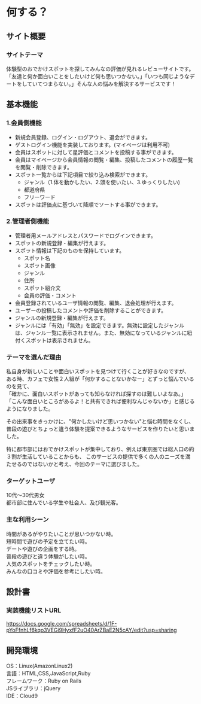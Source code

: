 # 何する？

## サイト概要
### サイトテーマ
体験型のおでかけスポットを探してみんなの評価が見れるレビューサイトです。<br>
「友達と何か面白いことをしたいけど何も思いつかない。」「いつも同じようなデートをしていてつまらない。」そんな人の悩みを解決するサービスです！

## 基本機能
### 1.会員側機能
- 新規会員登録、ログイン・ログアウト、退会ができます。
- ゲストログイン機能を実装しております。(マイページは利用不可)
- 会員はスポットに対して星評価とコメントを投稿する事ができます。
- 会員はマイページから会員情報の閲覧・編集、投稿したコメントの履歴一覧を閲覧・削除できます。
- スポット一覧からは下記項目で絞り込み検索ができます。
  - ジャンル（1.体を動かしたい、2.頭を使いたい、3.ゆっくりしたい)
  - 都道府県
  - フリーワード
- スポットは評価点に基づいて降順でソートする事ができます。

### 2.管理者側機能
- 管理者⽤メールアドレスとパスワードでログインできます。
- スポットの新規登録・編集が行えます。
- スポット情報は下記のものを保持しています。
  - スポット名
  - スポット画像
  - ジャンル
  - 住所
  - スポット紹介文
  - 会員の評価・コメント
- 会員登録されているユーザ情報の閲覧、編集、退会処理が⾏えます。
- ユーザーの投稿したコメントや評価を削除することができます。
- ジャンルの新規登録・編集が行えます。
- ジャンルには「有効」「無効」を設定できます。無効に設定したジャンル は、ジャンル⼀覧に表⽰されません。また、無効になっているジャンルに紐付くスポットは表⽰されません。

### テーマを選んだ理由
私自身が新しいことや面白いスポットを見つけて行くことが好きなのですが、<br>
ある時、カフェで女性２人組が「何かすることないかなー」とずっと悩んでいるのを見て、<br>
「確かに、面白いスポットがあっても知らなければ探すのは難しいよなあ。」<br>
「こんな面白いところがあるよ！と共有できれば便利なんじゃないか」と感じるようになりました。<br>

その出来事をきっかけに、"何かしたいけど思いつかない"と悩む時間をなくし、<br>
普段の遊びとちょっと違う体験を提案できるようなサービスを作りたいと思いました。<br>

特に都市部にはおでかけスポットが集中しており、例えば東京圏では総人口の約３割が生活していることからも、
このサービスの提供で多くの人のニーズを満たせるのではないかと考え、今回のテーマに選びました。

### ターゲットユーザ
10代〜30代男女<br>
都市部に住んでいる学生や社会人、及び観光客。

### 主な利用シーン
時間があるがやりたいことが思いつかない時。<br>
短時間で遊びの予定を立てたい時。<br>
デートや遊びの企画をする時。<br>
普段の遊びと違う体験がしたい時。<br>
人気のスポットをチェックしたい時。<br>
みんなの口コミや評価を参考にしたい時。<br>

## 設計書
### 実装機能リストURL
https://docs.google.com/spreadsheets/d/1F-pYoFfnhLf6kqo3VEGi9HyxfF2uO40ArZBaE2N5cAY/edit?usp=sharing

## 開発環境
OS：Linux(AmazonLinux2)<br>
言語：HTML,CSS,JavaScript,Ruby<br>
フレームワーク：Ruby on Rails<br>
JSライブラリ：jQuery<br>
IDE：Cloud9
